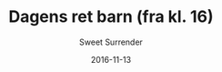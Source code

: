 ---
title: 'Dagens ret barn (fra kl. 16)'
description: 'Se Facebook eller tavle i caféen'
color: '#ffffff'
price: '50'
category: childrensMenu
tags: Børneretter
meta:
    id: 1944b19e906188f8be1d026c680fecc169e43267
    parentId: f20f57fa9c3d8bff0902cfb33f350091a3a48d51
    language: da
date: '2016-11-13'
author: 'Sweet Surrender'
---